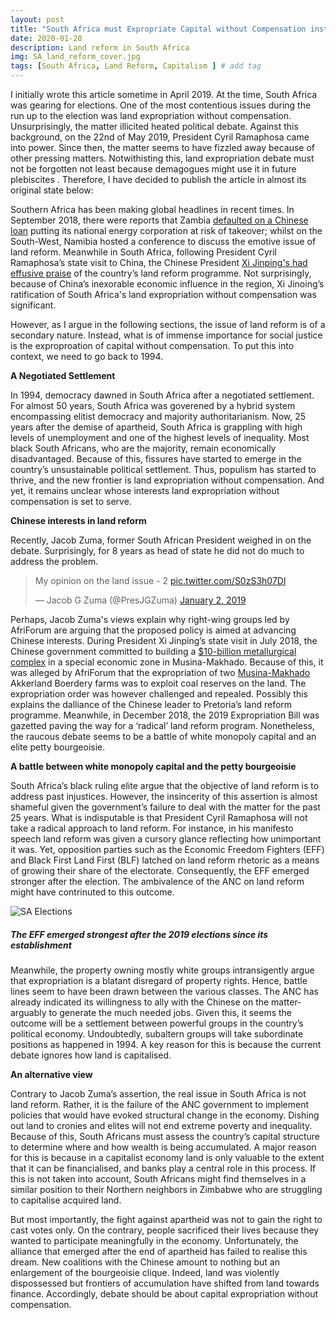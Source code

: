 ```yaml
---
layout: post
title: "South Africa must Expropriate Capital without Compensation instead of Land"
date: 2020-01-20
description: Land reform in South Africa
img: SA_land_reform_cover.jpg
tags: [South Africa, Land Reform, Capitalism ] # add tag
---
```

I initially wrote this article sometime in April 2019. At the time, South Africa was gearing for elections. One of the most contentious issues during the run up to the election was land expropriation without compensation. Unsurprisingly, the matter illicited heated political debate. Against this background, on the 22nd of May 2019, President Cyril Ramaphosa came into power. Since then, the matter seems to have fizzled away because of other pressing matters. Notwithisting this, land expropriation debate must not be forgotten not least because demagogues might use it in future plebiscites . Therefore, I have decided to publish the article in almost its original state below:

Southern Africa has been making global headlines in recent times. In September 2018, there were reports that Zambia [defaulted on a Chinese loan](https://qz.com/africa/1391111/zambia-china-debt-crisis-tests-china-in-africa-relationship/) putting its national energy corporation at risk of takeover; whilst on the South-West, Namibia hosted a conference to discuss the emotive issue of land reform. Meanwhile in South Africa, following President Cyril Ramaphosa’s state visit to China, the Chinese President [Xi Jinping's had effusive praise](https://ewn.co.za/2018/09/03/china-s-xi-jinping-gives-sa-land-reform-thumbs-up) of the country’s land reform programme. Not surprisingly, because of China’s inexorable economic influence in the region, Xi Jinoing’s ratification of South Africa's land expropriation without compensation was significant. 

However, as I argue in the following sections, the issue of land reform is of a secondary nature. Instead, what is of immense importance for social justice is the exproproation of capital without compensation. To put this into context, we need to go back to 1994.

**A Negotiated Settlement**

In 1994, democracy dawned in South Africa after a negotiated settlement. For almost 50 years, South Africa was goverened by a hybrid system encompassing elitist democracy and majority authoritarianism. Now, 25 years after the demise of apartheid, South Africa is grappling with high levels of unemployment and one of the highest levels of inequality. Most black South Africans, who are the majority, remain economically disadvantaged. Because of this,  fissures have started to emerge in the country’s unsustainable political settlement. Thus, populism has started to thrive, and the new frontier is land expropriation without compensation. And yet, it remains unclear whose interests land expropriation without compensation is set to serve. 

**Chinese interests in land reform**

Recently, Jacob Zuma, former South African President weighed in on the debate. Surprisingly, for 8 years as head of state he did not do much to address the problem.

<blockquote class="twitter-tweet"><p lang="en" dir="ltr">My opinion on the land issue - 2 <a href="https://t.co/S0zS3h07Dl">pic.twitter.com/S0zS3h07Dl</a></p>&mdash; Jacob G Zuma (@PresJGZuma) <a href="https://twitter.com/PresJGZuma/status/1080390588363689985?ref_src=twsrc%5Etfw">January 2, 2019</a></blockquote> <script async src="https://platform.twitter.com/widgets.js" charset="utf-8"></script>

Perhaps, Jacob Zuma's views explain why right-wing groups led by AfriForum are arguing that the proposed policy is aimed at advancing Chinese interests. During President Xi Jinping’s state visit in July 2018, the Chinese government committed to building a [$10-billion metallurgical complex](https://www.reuters.com/article/us-safrica-brics-china/chinese-investors-plan-10-billion-metallurgical-complex-in-south-africa-idUSKBN1KH1E8) in a special economic zone in Musina-Makhado. Because of this, it was alleged by AfriForum that the expropriation of two [Musina-Makhado](https://www.timeslive.co.za/politics/2018-09-03-ramaphosa-strikes-deals-in-china-to-bring-jobs-factories-to-musina-makhado-corridor/) Akkerland Boerdery farms was to exploit coal reserves on the land. The expropriation order was however challenged and repealed.  Possibly this explains the dalliance of the Chinese leader to Pretoria’s land reform programme. Meanwhile, in December 2018, the 2019 Expropriation Bill was gazetted paving the way for a ‘radical’ land reform program. Nonetheless, the raucous debate seems to be a battle of white monopoly capital and an elite petty bourgeoisie. 

**A battle between white monopoly capital and the petty bourgeoisie**

South Africa’s black ruling elite argue that the objective of land reform is to address past injustices. However, the insincerity of this assertion is almost shameful given the government’s failure to deal with the matter for the past 25 years. What is indisputable is that President Cyril Ramaphosa will not take a radical approach to land reform. For instance, in his manifesto speech land reform was given a cursory glance reflecting how unimportant it was.  Yet, opposition parties such as the Economic Freedom Fighters (EFF) and Black First Land First (BLF) latched on land reform rhetoric as a means of growing their share of the electorate. Consequently, the EFF emerged stronger after the election. The ambivalence of the ANC on land reform might have contrinuted to this outcome.

![SA Elections]({{site.baseurl}}/assets/img/2019-South-Africa-Election-Results-Seats.png)
##### The EFF emerged strongest after the 2019 elections since its establishment

Meanwhile, the property owning mostly white groups intransigently argue that expropriation is a blatant disregard of property rights. Hence, battle lines seem to have been drawn between the various classes. The ANC has already indicated its willingness to ally with the Chinese on the matter-arguably to generate the much needed jobs. Given this, it seems the outcome will be a settlement between powerful groups in the country’s political economy. Undoubtedly, subaltern groups will take subordinate positions as happened in 1994. A key reason for this is because the current debate ignores how land is capitalised.

**An alternative view**

Contrary to Jacob Zuma’s assertion, the real issue in South Africa is not land reform. Rather, it is the failure of the ANC government to implement policies that would have evoked structural change in the economy. Dishing out land to cronies and elites will not end extreme poverty and inequality. Because of this, South Africans must assess the country’s capital structure to determine where and how wealth is being accumulated. A major reason for this is because in a capitalist economy land is only valuable to the extent that it can be financialised, and banks play a central role in this process. If this is not taken into account, South Africans might find themselves in a similar position to their Northern neighbors in Zimbabwe who are struggling to capitalise acquired land.

But most importantly, the fight against apartheid was not to gain the right to cast votes only. On the contrary, people sacrificed their lives because they wanted  to participate meaningfully in the economy. Unfortunately, the alliance that emerged after the end of apartheid has failed to realise this dream. New coalitions with the Chinese amount to nothing but an  enlargement of the bourgeoisie clique. Indeed, land was violently dispossessed but frontiers of accumulation have shifted from land towards finance.  Accordingly, debate should be about capital expropriation without compensation.


[jekyll-docs]: https://jekyllrb.com/docs/home
[jekyll-gh]:   https://github.com/jekyll/jekyll
[jekyll-talk]: https://talk.jekyllrb.com/

